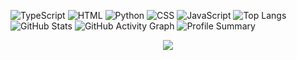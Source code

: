 ![TypeScript](https://img.shields.io/badge/TypeScript-43.49%25-3178C6?logo=typescript&logoColor=white)
![HTML](https://img.shields.io/badge/HTML-30.01%25-E34F26?logo=html5&logoColor=white)
![Python](https://img.shields.io/badge/Python-24.39%25-3776AB?logo=python&logoColor=white)
![CSS](https://img.shields.io/badge/CSS-1.81%25-563D7C?logo=css3&logoColor=white)
![JavaScript](https://img.shields.io/badge/JavaScript-0.30%25-F7DF1E?logo=javascript&logoColor=black)
![Top Langs](https://github-readme-stats.vercel.app/api/top-langs/?username=akiy2009&layout=compact&langs_count=10&theme=dark)
![GitHub Stats](https://github-readme-stats.vercel.app/api?username=akiy2009&show_icons=true&theme=dark)
![GitHub Activity Graph](https://github-readme-activity-graph.vercel.app/graph?username=akiy2009&theme=react-dark)
![Profile Summary](https://github-profile-summary-cards.vercel.app/api/cards/profile-details?username=akiy2009&theme=dark)
<p align="center">
  <img src="https://github-profile-trophy.vercel.app/?username=akiy2009&theme=tokyonight&no-frame=true&row=1" />
</p>